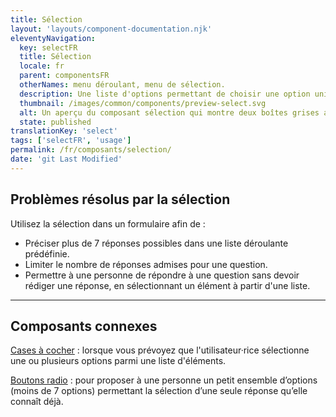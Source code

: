 ```yaml
---
title: Sélection
layout: 'layouts/component-documentation.njk'
eleventyNavigation:
  key: selectFR
  title: Sélection
  locale: fr
  parent: componentsFR
  otherNames: menu déroulant, menu de sélection.
  description: Une liste d'options permettant de choisir une option unique.
  thumbnail: /images/common/components/preview-select.svg
  alt: Un aperçu du composant sélection qui montre deux boîtes grises alignées verticalement au dessus d'un champ de sélection ayant à l'intérieur une boîte grise représentant du texte et une flèche vers le bas indiquant d'autres sélections possibles. Les boîtes représentent l'étiquette du champ de saisie et le message d'aide.
  state: published
translationKey: 'select'
tags: ['selectFR', 'usage']
permalink: /fr/composants/selection/
date: 'git Last Modified'
---
```


## Problèmes résolus par la sélection

Utilisez la sélection dans un formulaire afin de :

- Préciser plus de 7 réponses possibles dans une liste déroulante prédéfinie.
- Limiter le nombre de réponses admises pour une question.
- Permettre à une personne de répondre à une question sans devoir rédiger une réponse, en sélectionnant un élément à partir d'une liste.

<hr/>

## Composants connexes

<a href="{{ links.checkboxes }}">Cases à cocher</a> : lorsque vous prévoyez que l'utilisateur·rice sélectionne une ou plusieurs options parmi une liste d'éléments.

<a href="{{ links.radios }}">Boutons radio</a> : pour proposer à une personne un petit ensemble d’options (moins de 7 options) permettant la sélection d’une seule réponse qu’elle connaît déjà.
